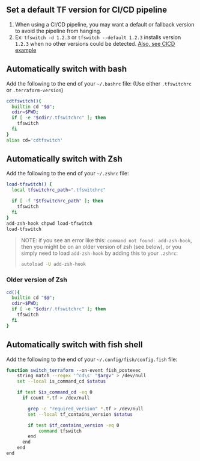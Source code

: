 <!-- markdownlint-disable MD041 -->

## Set a default TF version for CI/CD pipeline

1. When using a CI/CD pipeline, you may want a default or fallback version to avoid the pipeline from hanging.
2. Ex: `tfswitch -d 1.2.3` or `tfswitch --default 1.2.3` installs version `1.2.3` when no other versions could be detected.
   [Also, see CICD example](../Continuous-Integration.md)

## Automatically switch with bash

Add the following to the end of your `~/.bashrc` file:
(Use either `.tfswitchrc` or `.terraform-version`)

```sh
cdtfswitch(){
  builtin cd "$@";
  cdir=$PWD;
  if [ -e "$cdir/.tfswitchrc" ]; then
    tfswitch
  fi
}
alias cd='cdtfswitch'
```

## Automatically switch with Zsh

Add the following to the end of your `~/.zshrc` file:

```sh
load-tfswitch() {
  local tfswitchrc_path=".tfswitchrc"

  if [ -f "$tfswitchrc_path" ]; then
    tfswitch
  fi
}
add-zsh-hook chpwd load-tfswitch
load-tfswitch
```

> NOTE: if you see an error like this: `command not found: add-zsh-hook`, then you might be on an older version of zsh (see below), or you simply need to load `add-zsh-hook` by adding this to your `.zshrc`:
>
> ```sh
> autoload -U add-zsh-hook
> ```

### Older version of Zsh

```sh
cd(){
  builtin cd "$@";
  cdir=$PWD;
  if [ -e "$cdir/.tfswitchrc" ]; then
    tfswitch
  fi
}
```

## Automatically switch with fish shell

Add the following to the end of your `~/.config/fish/config.fish` file:

```sh
function switch_terraform --on-event fish_postexec
    string match --regex '^cd\s' "$argv" > /dev/null
    set --local is_command_cd $status

    if test $is_command_cd -eq 0
      if count *.tf > /dev/null

        grep -c "required_version" *.tf > /dev/null
        set --local tf_contains_version $status

        if test $tf_contains_version -eq 0
            command tfswitch
        end
      end
    end
end
```

